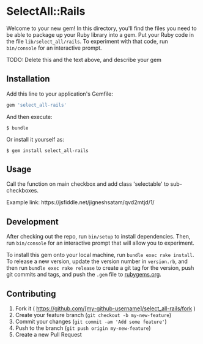 # SelectAll::Rails

Welcome to your new gem! In this directory, you'll find the files you need to be able to package up your Ruby library into a gem. Put your Ruby code in the file `lib/select_all/rails`. To experiment with that code, run `bin/console` for an interactive prompt.

TODO: Delete this and the text above, and describe your gem

## Installation

Add this line to your application's Gemfile:

```ruby
gem 'select_all-rails'
```

And then execute:

    $ bundle

Or install it yourself as:

    $ gem install select_all-rails

## Usage

<p>Call the function on main checkbox and add class 'selectable' to sub-checkboxes.</p>

<p>Example link: https://jsfiddle.net/jigneshsatam/qvd2mtjd/1/ </p>

## Development

After checking out the repo, run `bin/setup` to install dependencies. Then, run `bin/console` for an interactive prompt that will allow you to experiment.

To install this gem onto your local machine, run `bundle exec rake install`. To release a new version, update the version number in `version.rb`, and then run `bundle exec rake release` to create a git tag for the version, push git commits and tags, and push the `.gem` file to [rubygems.org](https://rubygems.org).

## Contributing

1. Fork it ( https://github.com/[my-github-username]/select_all-rails/fork )
2. Create your feature branch (`git checkout -b my-new-feature`)
3. Commit your changes (`git commit -am 'Add some feature'`)
4. Push to the branch (`git push origin my-new-feature`)
5. Create a new Pull Request
